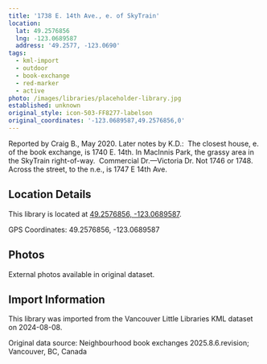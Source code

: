 ```yaml
---
title: '1738 E. 14th Ave., e. of SkyTrain'
location:
  lat: 49.2576856
  lng: -123.0689587
  address: '49.2577, -123.0690'
tags:
  - kml-import
  - outdoor
  - book-exchange
  - red-marker
  - active
photo: /images/libraries/placeholder-library.jpg
established: unknown
original_style: icon-503-FF8277-labelson
original_coordinates: '-123.0689587,49.2576856,0'
---
```

Reported by Craig B., May 2020.
Later notes by K.D.:  The closest house, e. of the book exchange, is 1740 E. 14th.
In MacInnis Park, the grassy area in the SkyTrain right-of-way.  Commercial Dr.—Victoria Dr.
Not 1746 or 1748.  
Across the street, to the n.e., is 1747 E 14th Ave.

## Location Details

This library is located at [49.2576856, -123.0689587](https://www.google.com/maps?q=49.2576856,-123.0689587).

GPS Coordinates: 49.2576856, -123.0689587

## Photos

External photos available in original dataset.

## Import Information

This library was imported from the Vancouver Little Libraries KML dataset on 2024-08-08.

Original data source: Neighbourhood book exchanges 2025.8.6.revision; Vancouver, BC, Canada

